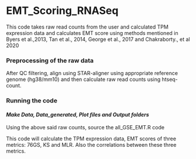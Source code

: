 # EMT_Scoring_RNASeq

This code takes raw read counts from the user and calculated TPM expression data and calculates EMT score using methods mentioned in Byers et al.,2013, Tan et al., 2014, George et al., 2017 and Chakraborty., et al 2020

### Preprocessing of the raw data

After QC filtering, align using STAR-aligner using appropriate reference genome (hg38/mm10) and then calculate raw read counts using htseq-count.

### Running the code
####  ***Make Data, Data_generated, Plot files and Output folders***

Using the above said raw counts, source the all_GSE_EMT.R code

This code will calculate the TPM expression data, EMT scores of three metrics: 76GS, KS and MLR. Also the correlations between these three metrics.
